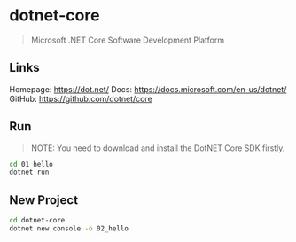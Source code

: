 # dotnet-core

> Microsoft .NET Core Software Development Platform

## Links

Homepage: https://dot.net/
Docs: https://docs.microsoft.com/en-us/dotnet/
GitHub: https://github.com/dotnet/core

## Run

> NOTE: You need to download and install the DotNET Core SDK firstly.

```sh
cd 01_hello
dotnet run
```

## New Project

```sh
cd dotnet-core
dotnet new console -o 02_hello
```
